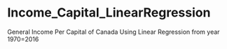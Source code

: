 # Income_Capital_LinearRegression
General Income Per Capital of Canada Using Linear Regression from year 1970=2016
